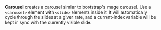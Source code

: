 **Carousel** creates a carousel similar to bootstrap's image carousel.
Use a `<carousel>` element with `<slide>` elements inside it.  It will automatically cycle through the slides at a given rate, and a current-index variable will be kept in sync with the currently visible slide.
